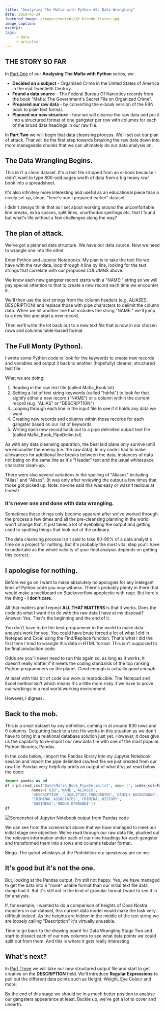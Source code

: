 ```yaml
---
title: "Analysing The Mafia with Python #2: Data Wrangling"
date: 2019-05-24
featured_image: /images/content/gf-brando-listen.jpg
image_caption: 
excerpt: 
tags: 
     - data
     - articles
---
```

## THE STORY SO FAR

In [Part One](/analyse-mafia-part-one/) of our **Analysing The Mafia with Python** series, we:

- **Decided on a subject** - Organized Crime in the United States of America in the mid Twentieth Century.
- **Found a data source** - The Federal Bureau Of Narcotics records from the book "Mafia: The Government's Secret File on Organized Crime".
- **Prepared our raw data** - by converting the e-book version of the FBN book to plain text format.
- **Planned our new structure** - how we will cleanse the raw data and put it into a structured format of one gangster per row with columns for each of the broad data headings in our raw file.

In **Part Two** we will begin that data cleansing process. We'll set out our plan of attack. That will be the first step towards breaking the raw data down into more manageable chunks that we can ultimately do our data analysis on.

## The Data Wrangling Begins.

This isn't a clean dataset. It's a text file stripped from an e-book because I didn't want to type 800-odd pages worth of data from a big heavy _real_ book into a spreadsheet.

It's also infinitely more interesting and useful as an educational piece than a nicely set up, clean, "here's one I prepared earlier" dataset.

I didn't always think that as I set about working around the uncomfortable line breaks, extra spaces, split lines, unorthodox spellings etc. that I found but what's life without a few challenges along the way?

## The plan of attack.

We've got a planned data structure. We have our data source. Now we need to wrangle one into the other.

Enter Python and Jupyter Notebooks. My plan is to take the text file we have with the raw data, loop through it line by line, looking for the text strings that correlate with our proposed COLUMNS above.

We know each new gangster record starts with a "NAME:" string so we will pay special attention to that to create a new record each time we encounter it.

We'll then use the text strings from the column headers (e.g. ALIASES, DESCRIPTION) and replace those with pipe characters to delimit the column data. When we hit another line that includes the string "NAME:" we'll jump to a new line and start a new record.

Then we'll write the lot back out to a new text file that is now in our chosen rows and columns table-based format. 

## The Full Monty (Python).

I wrote some Python code to look for the keywords to create new records and variables and output it back to another (hopefully) cleaner, structured text file.

What we are doing:

1) Reading in the raw text file (called Mafia\_Book.txt)
2) Setting a list of text string keywords (called "hdrlst") to look for that signify either a new record ("NAME") or a column within the current record (e.g. "ALIAS" or "DESCRIPTION")
3) Looping through each line in the input file to see if it holds any data we want
4) Creating new records and columns within those records for each gangster based on our list of keywords
5) Writing each new record back out to a pipe delimited output text file (called Mafia\_Book\_PipeDelim.txt)


As with any data cleansing operation, the best laid plans only survive until we encounter the enemy (i.e. the raw data). In my code I had to make allowances for additional line breaks between the data, instances of data not being on the same line as it's "Header" text and the usual whitespace character clean-up.

There were also several variations in the spelling of "Aliases" including "Alias" and "Alises". (It was only after reviewing the output a few times that those got picked up. Note: no-one said this was easy or wasn't tedious at times!)

### It's never one and done with data wrangling.

Sometimes these things only become apparent after we've worked through the process a few times and all the pre-cleansing planning in the world won't change that. It just takes a lot of eyeballing the output and getting used to spotting things that look out of the ordinary.

The data cleansing process isn't said to take 80-90% of a data analyst's time on a project for nothing. But it's probably the most vital step you'll have to undertake as the whole validity of your final analysis depends on getting this correct.

## I apologise for nothing.

Before we go on I want to make absolutely no apologies for any inelegant lines of Python code you may witness. There's probably plenty in there that would make a neckbeard on Stackoverflow apoplectic with rage. But here's the thing - **I don't care**.

All that matters and I repeat **ALL THAT MATTERS** is that it works. Does the code do what I want it to do with the raw data I have at my disposal? Answer: Yes. That's the beginning and the end of it.

You don't have to be the best programmer in the world to make data analysis work for you. You could have brute forced a lot of what I did in Notepad and Excel using the Find/Replace function. That's what I did the first time I tried to wrangle this data in HTML format. This isn't supposed to be final production code.

Odds are you'll never need to run this again so, as long as it works, it doesn't really matter if it meets the coding standards of the top ranking Python programmers on the planet. Good enough is actually _good enough_.

At least with this bit of code our work is reproducible. The Notepad and Excel method isn't which means it's a little more risky if we have to prove our workings in a real world working environment.

However, I digress.

## Back to the mob.

This is a small dataset by any definition, coming in at around 830 rows and 9 columns. Outputting back to a text file works in this situation as we don't have to bring in a relational database solution just yet. However, it does give us the capability to re-import our new data file with one of the most popular Python libraries, Pandas.

In the code below, I import the Pandas library into my Jupyter Notebook session and import the pipe delimited csv/text file we just created from our raw file. Pandas very helpfully prints an output of what it's just read below the code:

```python
import pandas as pd
df = pd.read_csv('Data\Mafia_Book_PipeDelim.txt', sep='|', index_col=False,
            names=['GID','NAME','ALIASES',
            'DESCRIPTION','LOCALITIES_FREQUENTED','FAMILY_BACKGROUND',
            'CRIMINAL_ASSOCIATES','CRIMINAL_HISTORY',
            'BUSINESS','MODUS OPERANDI'])
df
```
![Screenshot of Jupyter Notebook output from Pandas code](/images/content/mafia-ss1.png)

We can see from the screenshot above that we have managed to meet our initial stage one objective. We've read through our raw data file, plucked out the relevant information under each of our nine headings for each gangster and transformed them into a rows and columns tabular format.

Bingo. The gutrot whiskeys at the Prohibition-era speakeasy are on me.

## It's good but it's not the one.

But, looking at the Pandas output, I'm still not happy. Yes, we have managed to get the data into a "more" usable format than our initial text file data dump had it. But it's still not in the kind of granular format I want to see it in for analysis.

If, for example, I wanted to do a comparison of heights of Cosa Nostra mobsters in our dataset, this current data model would make the task very difficult indeed. As the heights are hidden in the middle of the text string we are loosely calling "Description" it's virtually unusable.

Time to go back to the drawing board for Data Wrangling Stage Two and start to dissect each of our new columns to see what data points we could split out from them. And this is where it gets really interesting.

## What's next?

In [Part Three](/analyse-mafia-part-three/) we will take our new structured  output file and start to get creative on the **DESCRIPTION** field. We'll introduce **Regular Expressions** to pull out the different data points such as Height, Weight, Eye Colour and more.

By the end of this stage we should be in a much better position to analyse our gangsters appearance at least. Buckle up, we've got a lot to cover and unearth.